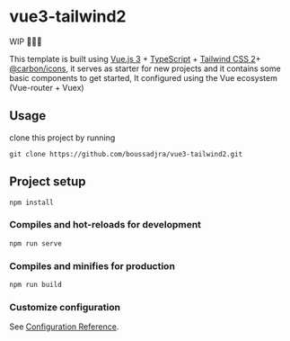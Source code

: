 # vue3-tailwind2

WIP 🚧🚧🚧

This template is built using [Vue.js 3](https://v3.vuejs.org/) + [TypeScript](https://www.typescriptlang.org/) + [Tailwind CSS 2](https://tailwindcss.com/)+ [@carbon/icons](https://www.npmjs.com/package/@carbon/icons), it serves as starter for new projects and it contains some basic components to get started, It configured using the Vue ecosystem (Vue-router + Vuex)

## Usage

clone this project by running

    git clone https://github.com/boussadjra/vue3-tailwind2.git

## Project setup

```
npm install
```

### Compiles and hot-reloads for development

```
npm run serve
```

### Compiles and minifies for production

```
npm run build
```

### Customize configuration

See [Configuration Reference](https://cli.vuejs.org/config/).
